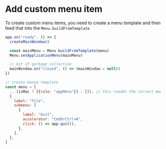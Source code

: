 # Add custom menu item

To create custom menu items, you need to create a menu template and then feed that into the `Menu.buildFromTemplate`

```javascript
app.on("ready", () => {
  createMainWindow()

  const mainMenu = Menu.buildFromTemplate(menu)
  Menu.setApplicationMenu(mainMenu)

  // bit of garbage collection
  mainWindow.on("closed", () => (mainWindow = null))
})

// create menum template
const menu = [
  ...(isMac ? [{role: "appMenu"}] : []), // this readds the correct menu under app name for mac
  {
    label: "File",
    submenu: [
      {
        label: "Quit",
        accelerator: "CmdOrCtrl+W",
        click: () => app.quit(),
      },
    ],
  },
]

```
